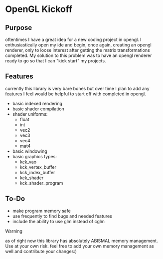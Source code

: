 # OpenGL Kickoff

## Purpose

oftentimes I have a great idea for a new coding project in opengl. I enthusiastically open my ide and begin, once again, creating an opengl renderer, only to loose interest after getting the matrix transformations completed. My solution to this problem was to have an opengl renderer ready to go so that I can "kick start" my projects.

## Features

currently this library is very bare bones but over time I plan to add any features I feel would be helpful to start off with completed in opengl.

- basic indexed rendering
- basic shader compilation
- shader uniforms:
  - float
  - int
  - vec2
  - vec3
  - vec4
  - mat4
- basic windowing
- basic graphics types:
  - kck_vao
  - kck_vertex_buffer
  - kck_index_buffer
  - kck_shader
  - kck_shader_program

## To-Do
- make program memory safe
- use frequently to find bugs and needed features
- include the ability to use glm instead of cglm

> [!WARNING]
> as of right now this library has absolutely ABISMAL memory management. Use at your own risk. feel free to add your own memory management as well and contribute your changes:)
